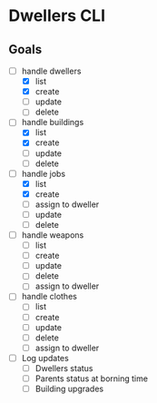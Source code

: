 # Dwellers CLI

## Goals

- [ ] handle dwellers
  - [x] list
  - [x] create
  - [ ] update
  - [ ] delete
- [ ] handle buildings
  - [x] list
  - [x] create
  - [ ] update
  - [ ] delete
- [ ] handle jobs
  - [x] list
  - [x] create
  - [ ] assign to dweller
  - [ ] update
  - [ ] delete
- [ ] handle weapons
  - [ ] list
  - [ ] create
  - [ ] update
  - [ ] delete
  - [ ] assign to dweller
- [ ] handle clothes
  - [ ] list
  - [ ] create
  - [ ] update
  - [ ] delete
  - [ ] assign to dweller
- [ ] Log updates
  - [ ] Dwellers status
  - [ ] Parents status at borning time
  - [ ] Building upgrades

